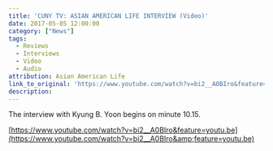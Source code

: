```yaml
---
title: 'CUNY TV: ASIAN AMERICAN LIFE INTERVIEW (Video)'
date: 2017-05-05 12:00:00
category: ["News"]
tags:
  - Reviews
  - Interviews
  - Video
  - Audio
attribution: Asian American Life
link_to_original: 'https://www.youtube.com/watch?v=bi2__A0BIro&feature=youtu.be'
description:
---
```



The interview with Kyung B. Yoon begins on minute 10.15.

[https://www.youtube.com/watch?v=bi2__A0BIro&feature=youtu.be](https://www.youtube.com/watch?v=bi2__A0BIro&amp;feature=youtu.be)
